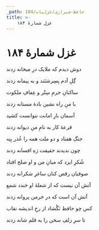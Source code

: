 ```yaml
---
_path: حافظ-شیرازی/غزلیات/184
title: >-
    غزل شمارهٔ ۱۸۴
---
```

# غزل شمارهٔ ۱۸۴

<div class="b" id="bn1"><div class="m1"><p>دوش دیدم که ملایک درِ میخانه زدند</p></div>
<div class="m2"><p>گِلِ آدم بِسِرشتَند و به پیمانه زدند</p></div></div>
<div class="b" id="bn2"><div class="m1"><p>ساکنانِ حرمِ سِتْر و عِفافِ ملکوت</p></div>
<div class="m2"><p>با منِ راه نشین بادهٔ مستانه زدند</p></div></div>
<div class="b" id="bn3"><div class="m1"><p>آسمان بارِ امانت نتوانست کشید</p></div>
<div class="m2"><p>قرعهٔ کار به نامِ منِ دیوانه زدند</p></div></div>
<div class="b" id="bn4"><div class="m1"><p>جنگِ هفتاد و دو ملت همه را عُذر بِنِه</p></div>
<div class="m2"><p>چون ندیدند حقیقت رَهِ افسانه زدند</p></div></div>
<div class="b" id="bn5"><div class="m1"><p>شُکرِ ایزد که میانِ من و او صلح افتاد</p></div>
<div class="m2"><p>صوفیان رقص کنان ساغرِ شکرانه زدند</p></div></div>
<div class="b" id="bn6"><div class="m1"><p>آتش آن نیست که از شعلهٔ او خندد شمع</p></div>
<div class="m2"><p>آتش آن است که در خرمن پروانه زدند</p></div></div>
<div class="b" id="bn7"><div class="m1"><p>کس چو حافظ نَگُشاد از رخِ اندیشه نقاب</p></div>
<div class="m2"><p>تا سرِ زلفِ سخن را به قلم شانه زدند</p></div></div>
